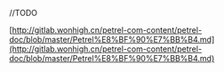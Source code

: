 //TODO

[http://gitlab.wonhigh.cn/petrel-com-content/petrel-doc/blob/master/Petrel%E8%BF%90%E7%BB%B4.md](http://gitlab.wonhigh.cn/petrel-com-content/petrel-doc/blob/master/Petrel%E8%BF%90%E7%BB%B4.md)

